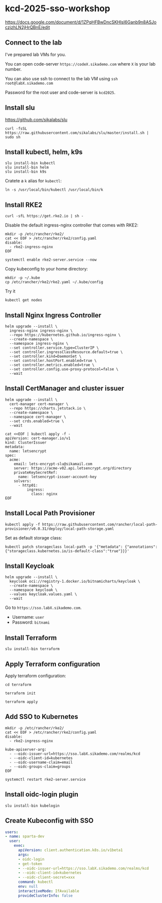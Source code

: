 # kcd-2025-sso-workshop

https://docs.google.com/document/d/1ZPqHFBwDncSKHlsI6Ganb9n8ASJoczjzhLN2jHrQBnE/edit

## Connect to the lab

I've prepared lab VMs for you.

You can open code-server `https://codeX.sikademo.com` where `X` is your lab number.

You can also use ssh to connect to the lab VM using `ssh root@labX.sikademo.com`

Password for the root user and code-server is `kcd2025`.

## Install slu

<https://github.com/sikalabs/slu>

```
curl -fsSL https://raw.githubusercontent.com/sikalabs/slu/master/install.sh | sudo sh
```

## Install kubectl, helm, k9s

```
slu install-bin kubectl
slu install-bin helm
slu install-bin k9s
```

Cratete a `k` alias for `kubectl`:

```
ln -s /usr/local/bin/kubectl /usr/local/bin/k
```

## Install RKE2

```
curl -sfL https://get.rke2.io | sh -
```

Disable the default ingress-nginx controller that comes with RKE2:

```
mkdir -p /etc/rancher/rke2/
cat << EOF > /etc/rancher/rke2/config.yaml
disable:
  - rke2-ingress-nginx
EOF
```

```
systemctl enable rke2-server.service --now
```

Copy kubeconfig to your home directory:

```
mkdir -p ~/.kube
cp /etc/rancher/rke2/rke2.yaml ~/.kube/config
```

Try it

```
kubectl get nodes
```

## Install Nginx Ingress Controller

```
helm upgrade --install \
  ingress-nginx ingress-nginx \
  --repo https://kubernetes.github.io/ingress-nginx \
  --create-namespace \
  --namespace ingress-nginx \
  --set controller.service.type=ClusterIP \
  --set controller.ingressClassResource.default=true \
  --set controller.kind=DaemonSet \
  --set controller.hostPort.enabled=true \
  --set controller.metrics.enabled=true \
  --set controller.config.use-proxy-protocol=false \
  --wait
```

## Install CertManager and cluster issuer

```
helm upgrade --install \
  cert-manager cert-manager \
  --repo https://charts.jetstack.io \
  --create-namespace \
  --namespace cert-manager \
  --set crds.enabled=true \
  --wait
```

```
cat <<EOF | kubectl apply -f -
apiVersion: cert-manager.io/v1
kind: ClusterIssuer
metadata:
  name: letsencrypt
spec:
  acme:
    email: lets-encrypt-slu@sikamail.com
    server: https://acme-v02.api.letsencrypt.org/directory
    privateKeySecretRef:
      name: letsencrypt-issuer-account-key
    solvers:
      - http01:
          ingress:
            class: nginx
EOF
```

## Install Local Path Provisioner

```
kubectl apply -f https://raw.githubusercontent.com/rancher/local-path-provisioner/v0.0.31/deploy/local-path-storage.yaml
```

Set as default storage class:

```
kubectl patch storageclass local-path -p '{"metadata": {"annotations":{"storageclass.kubernetes.io/is-default-class":"true"}}}'
```

## Install Keycloak

```
helm upgrade --install \
  keycloak oci://registry-1.docker.io/bitnamicharts/keycloak \
  --create-namespace \
  --namespace keycloak \
  --values keycloak.values.yaml \
  --wait
```

Go to `https://sso.labX.sikademo.com`.

- Username: `user`
- Password: `bitnami`

## Install Terraform

```
slu install-bin terraform
```

## Apply Terraform configuration

Apply terraform configuration:

```
cd terraform
```

```
terraform init
```

```
terraform apply
```

## Add SSO to Kubernetes

```
mkdir -p /etc/rancher/rke2/
cat << EOF > /etc/rancher/rke2/config.yaml
disable:
  - rke2-ingress-nginx

kube-apiserver-arg:
  - --oidc-issuer-url=https://sso.labX.sikademo.com/realms/kcd
  - --oidc-client-id=kubernetes
  - --oidc-username-claim=email
  - --oidc-groups-claim=groups
EOF
```

```
systemctl restart rke2-server.service
```

## Install oidc-login plugin

```
slu install-bin kubelogin
```

## Create Kubeconfig with SSO

```yaml
users:
- name: sparta-dev
  user:
    exec:
      apiVersion: client.authentication.k8s.io/v1beta1
      args:
      - oidc-login
      - get-token
      - --oidc-issuer-url=https://sso.labX.sikademo.com/realms/kcd
      - --oidc-client-id=kubernetes
      - --oidc-client-secret=xxx
      command: kubectl
      env: null
      interactiveMode: IfAvailable
      provideClusterInfo: false
```
